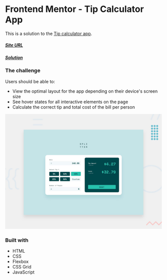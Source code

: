 # Frontend Mentor - Tip Calculator App

This is a solution to the [Tip calculator app](https://www.frontendmentor.io/challenges/tip-calculator-app-ugJNGbJUX).

##### [Site URL](https://awesome-hodgkin-62c9b6.netlify.app/) 
##### [Solution](https://www.frontendmentor.io/solutions/tip-calculator-app-grid-flexbox-javascript-ZmzkriYpk)

### The challenge

Users should be able to:

- View the optimal layout for the app depending on their device's screen size
- See hover states for all interactive elements on the page
- Calculate the correct tip and total cost of the bill per person

![](./design/desktop-preview.jpg)

### Built with
- HTML
- CSS 
- Flexbox
- CSS Grid
- JavaScript
